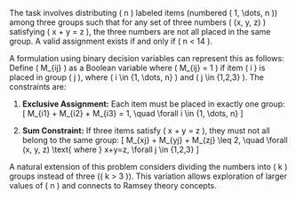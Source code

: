 The task involves distributing \( n \) labeled items (numbered \( 1, \dots, n \)) among three groups such that for any set of three numbers \( (x, y, z) \) satisfying \( x + y = z \), the three numbers are not all placed in the same group. A valid assignment exists if and only if \( n < 14 \).

A formulation using binary decision variables can represent this as follows:  
Define \( M_{ij} \) as a Boolean variable where \( M_{ij} = 1 \) if item \( i \) is placed in group \( j \), where \( i \in \{1, \dots, n\} \) and \( j \in \{1,2,3\} \). The constraints are:

1. **Exclusive Assignment:** Each item must be placed in exactly one group:
   \[
   M_{i1} + M_{i2} + M_{i3} = 1, \quad \forall i \in \{1, \dots, n\}
   \]
   
2. **Sum Constraint:** If three items satisfy \( x + y = z \), they must not all belong to the same group:
   \[
   M_{xj} + M_{yj} + M_{zj} \leq 2, \quad \forall (x, y, z) \text{ where } x+y=z, \forall j \in \{1,2,3\}
   \]

A natural extension of this problem considers dividing the numbers into \( k \) groups instead of three (\( k > 3 \)). This variation allows exploration of larger values of \( n \) and connects to Ramsey theory concepts.